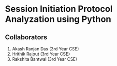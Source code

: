 # Session Initiation Protocol Analyzation using Python

## Collaborators
1. Akash Ranjan Das (3rd Year CSE)
2. Hrithik Rajput (3rd Year CSE)
3. Rakshita Bantwal (3rd Year CSE)

